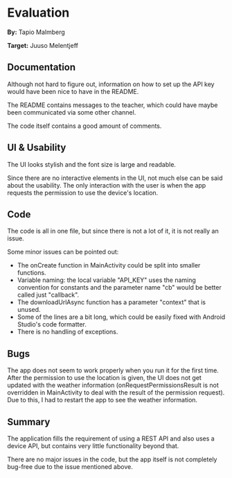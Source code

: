 # Evaluation

**By:** Tapio Malmberg

**Target:** Juuso Melentjeff

## Documentation

Although not hard to figure out, information on how to set up the API key would have been nice to have in the README.

The README contains messages to the teacher, which could have maybe been communicated via some other channel.

The code itself contains a good amount of comments.

## UI & Usability

The UI looks stylish and the font size is large and readable.

Since there are no interactive elements in the UI, not much else can be said about the usability. The only interaction with the user is when the app requests the permission to use the device's location.

## Code

The code is all in one file, but since there is not a lot of it, it is not really an issue.

Some minor issues can be pointed out:

- The onCreate function in MainActivity could be split into smaller functions.
- Variable naming: the local variable "API_KEY" uses the naming convention for constants and the parameter name "cb" would be better called just "callback".
- The downloadUrlAsync function has a parameter "context" that is unused.
- Some of the lines are a bit long, which could be easily fixed with Android Studio's code formatter.
- There is no handling of exceptions.

## Bugs

The app does not seem to work properly when you run it for the first time. After the permission to use the location is given, the UI does not get updated with the weather information (onRequestPermissionsResult is not overridden in MainActivity to deal with the result of the permission request). Due to this, I had to restart the app to see the weather information.

## Summary

The application fills the requirement of using a REST API and also uses a device API, but contains very little functionality beyond that.

There are no major issues in the code, but the app itself is not completely bug-free due to the issue mentioned above.
